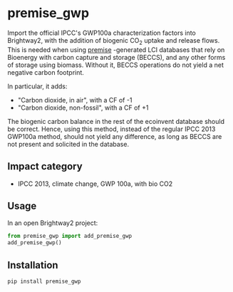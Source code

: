 # premise_gwp

Import the official IPCC's GWP100a characterization factors into Brightway2, with the addition of
biogenic CO<sub>2</sub> uptake and release flows. This is needed when using
[premise](https://github.com/romainsacchi/premise) -generated LCI databases that
rely on Bioenergy with carbon capture and storage (BECCS), and any other forms
of storage using biomass. Without it, BECCS operations do not yield a net negative
carbon footprint.

In particular, it adds:
* "Carbon dioxide, in air", with a CF of -1
* "Carbon dioxide, non-fossil", with a CF of +1

The biogenic carbon balance in the rest of the ecoinvent database should be correct.
Hence, using this method, instead of the regular IPCC 2013 GWP100a method, should not
yield any difference, as long as BECCS are not present and solicited in the database.

## Impact category

* IPCC 2013, climate change, GWP 100a, with bio CO2

## Usage

In an open Brightway2 project:
```python
from premise_gwp import add_premise_gwp
add_premise_gwp()
```

## Installation

`pip install premise_gwp`

